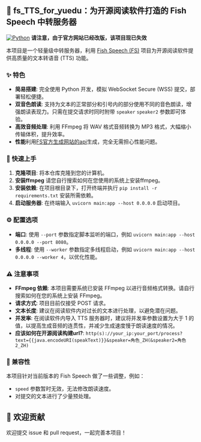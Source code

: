 ##  📖 fs_TTS_for_yuedu：为开源阅读软件打造的 Fish Speech 中转服务器

[![Python](https://img.shields.io/badge/python-3.6+-blue.svg)](https://www.python.org/)
**请注意，由于官方网站已经改版，该项目现已失效**

本项目是一个轻量级中转服务器，利用 [Fish Speech (FS)](https://github.com/fishaudio/fish-speech) 项目为开源阅读软件提供高质量的文本转语音 (TTS) 功能。

### ✨ 特色

* **简易搭建**: 完全使用 Python 开发，模拟 WebSocket Secure (WSS) 提交，部署轻松便捷。
* **双音色朗读**: 支持为文本的正常部分和引号内的部分使用不同的音色朗读，增强朗读表现力。只需在提交请求时同时附带 `speaker`  `speaker2` 参数即可体验。
* **高效音频处理**: 利用 FFmpeg 将 WAV 格式音频转换为 MP3 格式，大幅缩小传输体积，提升效率。
* **性能**利用[FS官方生成网站的api](https://fs.firefly.matce.cn/)生成，完全无需担心性能问题。

### 🚀 快速上手

1. **克隆项目**: 将本仓库克隆到您的计算机。
2. **安装ffmpeg** 请您自行搜索如何在您使用的系统上安装ffmpeg。
3. **安装依赖**: 在项目根目录下，打开终端并执行 `pip install -r requirements.txt` 安装所需依赖。
4. **启动服务器**: 在终端输入 `uvicorn main:app --host 0.0.0.0` 启动项目。

### ⚙️ 配置选项

* **端口**: 使用 `--port` 参数指定脚本监听的端口，例如 `uvicorn main:app --host 0.0.0.0 --port 8080`。
* **多线程**: 使用 `--worker` 参数指定多线程启动，例如 `uvicorn main:app --host 0.0.0.0 --worker 4`，以优化性能。

### ⚠️  注意事项

* **FFmpeg 依赖**: 本项目需要系统已安装 FFmpeg 以进行音频格式转换。请自行搜索如何在您的系统上安装 FFmpeg。
* **请求方式**: 项目目前仅接受 POST 请求。
* **文本长度**:  建议在阅读软件内对过长的文本进行处理，以避免潜在问题。
* **并发率**:  在阅读软件内导入 TTS 服务器时，建议将并发率参数设置为大于 1 的值，以提高生成音频的连贯性，并减少生成速度慢于朗读速度的情况。
* **应该如何在开源阅读构建url?**: `http(s)://your_ip:your_port/process?text={{java.encodeURI(speakText)}}&speaker=角色_ZH(&speaker2=角色2_ZH)`
### 🤝 兼容性

本项目针对当前版本的 Fish Speech 做了一些调整，例如：

* `speed` 参数暂时无效，无法修改朗读速度。
* 对提交的文本进行了少量预处理。

## 🎉 欢迎贡献

欢迎提交 issue 和 pull request，一起完善本项目！ 
